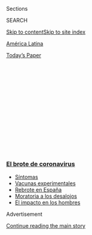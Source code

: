 <div id="app">

<div>

<div>

<div>

<div class="NYTAppHideMasthead css-1q2w90k e1suatyy0">

<div class="section css-ui9rw0 e1suatyy2">

<div class="css-eph4ug er09x8g0">

<div class="css-6n7j50">

</div>

<span class="css-1dv1kvn">Sections</span>

<div class="css-10488qs">

<span class="css-1dv1kvn">SEARCH</span>

</div>

[Skip to content](#site-content)[Skip to site index](#site-index)

</div>

<div id="masthead-section-label" class="css-1wr3we4 eaxe0e00">

[América
Latina](https://www.nytimes3xbfgragh.onion/es/section/america-latina)

</div>

<div class="css-10698na e1huz5gh0">

</div>

</div>

<div id="masthead-bar-one" class="section hasLinks css-15hmgas e1csuq9d3">

<div class="css-uqyvli e1csuq9d0">

</div>

<div class="css-1uqjmks e1csuq9d1">

</div>

<div class="css-9e9ivx">

[](https://myaccount.nytimes3xbfgragh.onion/auth/login?response_type=cookie&client_id=vi)

</div>

<div class="css-1bvtpon e1csuq9d2">

[Today’s
Paper](https://www.nytimes3xbfgragh.onion/section/todayspaper)

</div>

</div>

</div>

</div>

<div data-aria-hidden="false">

<div id="site-content" data-role="main">

<div>

<div class="css-1aor85t" style="opacity:0.000000001;z-index:-1;visibility:hidden">

<div class="css-1hqnpie">

<div class="css-epjblv">

<span class="css-17xtcya">[América
Latina](/es/section/america-latina)</span><span class="css-x15j1o">|</span><span class="css-fwqvlz">Entre
la pandemia y el presidente: el delicado equilibrio de la jefa de
gobierno de Ciudad de
México</span>

</div>

<div class="css-k008qs">

<div class="css-1iwv8en">

<span class="css-18z7m18"></span>

<div>

</div>

</div>

<span class="css-1n6z4y">https://nyti.ms/2Z9CndA</span>

<div class="css-1705lsu">

<div class="css-4xjgmj">

<div class="css-4skfbu" data-role="toolbar" data-aria-label="Social Media Share buttons, Save button, and Comments Panel with current comment count" data-testid="share-tools">

  - 
  - 
  - 
  - 
    
    <div class="css-6n7j50">
    
    </div>

  - 

</div>

</div>

</div>

</div>

</div>

</div>

<div class="css-13pd83m">

<div class="css-l9svim">

### [<span class="css-pa1jbp"><span class="css-1rxm0ex">El brote de</span><span class="css-1rxm0ex"> coronavirus</span></span>](https://www.nytimes3xbfgragh.onion/es/spotlight/coronavirus?name=styln-coronavirus-es&region=TOP_BANNER&block=storyline_menu_recirc&action=click&pgtype=Article&impression_id=aa591640-f2bc-11ea-a620-0defd8f835ac&variant=undefined)

  - <span class="css-ousu42">[Síntomas](https://www.nytimes3xbfgragh.onion/es/interactive/2020/08/06/espanol/ciencia-y-tecnologia/tengo-covid-19-sintomas.html?name=styln-coronavirus-es&region=TOP_BANNER&block=storyline_menu_recirc&action=click&pgtype=Article&impression_id=aa593d50-f2bc-11ea-a620-0defd8f835ac&variant=undefined)</span>
  - <span class="css-ousu42">[Vacunas
    experimentales](https://www.nytimes3xbfgragh.onion/es/2020/09/02/espanol/ciencia-y-tecnologia/vacunas-experimentales-coronavirus.html?name=styln-coronavirus-es&region=TOP_BANNER&block=storyline_menu_recirc&action=click&pgtype=Article&impression_id=aa593d51-f2bc-11ea-a620-0defd8f835ac&variant=undefined)</span>
  - <span class="css-ousu42">[Rebrote en
    España](https://www.nytimes3xbfgragh.onion/es/2020/08/31/espanol/mundo/rebrote-espana.html?name=styln-coronavirus-es&region=TOP_BANNER&block=storyline_menu_recirc&action=click&pgtype=Article&impression_id=aa593d52-f2bc-11ea-a620-0defd8f835ac&variant=undefined)</span>
  - <span class="css-ousu42">[Moratoria a los
    desalojos](https://www.nytimes3xbfgragh.onion/es/2020/09/02/espanol/negocios/desalojos-trump.html?name=styln-coronavirus-es&region=TOP_BANNER&block=storyline_menu_recirc&action=click&pgtype=Article&impression_id=aa593d53-f2bc-11ea-a620-0defd8f835ac&variant=undefined)</span>
  - <span class="css-ousu42">[El impacto en los
    hombres](https://www.nytimes3xbfgragh.onion/es/2020/08/26/espanol/ciencia-y-tecnologia/coronavirus-afecta-hombres.html?name=styln-coronavirus-es&region=TOP_BANNER&block=storyline_menu_recirc&action=click&pgtype=Article&impression_id=aa593d54-f2bc-11ea-a620-0defd8f835ac&variant=undefined)</span>

</div>

</div>

<div id="top-wrapper" class="css-1sy8kpn">

<div id="top-slug" class="css-l9onyx">

Advertisement

</div>

[Continue reading the main
story](#after-top)

<div class="ad top-wrapper" style="text-align:center;height:100%;display:block;min-height:250px">

<div id="top" class="place-ad" data-position="top" data-size-key="top">

</div>

</div>

<div id="after-top">

</div>

</div>

<div>

<div id="sponsor-wrapper" class="css-1hyfx7x">

<div id="sponsor-slug" class="css-19vbshk">

Supported by

</div>

[Continue reading the main
story](#after-sponsor)

<div id="sponsor" class="ad sponsor-wrapper" style="text-align:center;height:100%;display:block">

</div>

<div id="after-sponsor">

</div>

</div>

<div class="css-186x18t">

</div>

<div class="css-1vkm6nb ehdk2mb0">

# Entre la pandemia y el presidente: el delicado equilibrio de la jefa de gobierno de Ciudad de México

</div>

Claudia Sheinbaum es la primera mujer, y la primera persona judía,
elegida para gobernar la capital y necesita el apoyo del presidente.
Pero, ¿cuán cerca puede permanecer de un hombre que ha minimizado la
pandemia?

<div class="css-79elbk" data-testid="photoviewer-wrapper">

<div class="css-z3e15g" data-testid="photoviewer-wrapper-hidden">

</div>

<div class="css-1a48zt4 ehw59r15" data-testid="photoviewer-children">

![<span class="css-16f3y1r e13ogyst0" data-aria-hidden="true">Claudia
Sheinbaum, la jefa de gobierno de Ciudad de México ha intentado evitar
entrar en conflicto político por la pandemia con su mentor, el
presidente López
Obrador.</span><span class="css-cnj6d5 e1z0qqy90" itemprop="copyrightHolder"><span class="css-1ly73wi e1tej78p0">Credit...</span><span><span>Meghan
Dhaliwal para The New York
Times</span></span></span>](https://static01.graylady3jvrrxbe.onion/images/2020/09/03/world/05mexico-mayor-ES-00/merlin_176416098_ddde0fca-2696-4855-a1ed-2a3ef2e47e64-articleLarge.jpg?quality=75&auto=webp&disable=upscale)

</div>

</div>

<div class="css-18e8msd">

<div class="css-vp77d3 epjyd6m0">

<div class="css-hus3qt ey68jwv0" data-aria-hidden="true">

[![Natalie
Kitroeff](https://static01.graylady3jvrrxbe.onion/images/2019/03/01/multimedia/author-natalie-kitroeff/author-natalie-kitroeff-thumbLarge.png
"Natalie Kitroeff")](https://www.nytimes3xbfgragh.onion/by/natalie-kitroeff)

</div>

<div class="css-1baulvz">

Por [<span class="css-1baulvz last-byline" itemprop="name">Natalie
Kitroeff</span>](https://www.nytimes3xbfgragh.onion/by/natalie-kitroeff)

</div>

</div>

  - 5 de septiembre de
    2020

  - 
    
    <div class="css-4xjgmj">
    
    <div class="css-d8bdto" data-role="toolbar" data-aria-label="Social Media Share buttons, Save button, and Comments Panel with current comment count" data-testid="share-tools">
    
      - 
      - 
      - 
      - 
        
        <div class="css-6n7j50">
        
        </div>
    
      - 
    
    </div>
    
    </div>

</div>

<div class="css-mdjrty">

[Read in
English](https://www.nytimes3xbfgragh.onion/2020/09/05/world/americas/mexico-mayor-amlo-sheinbaum.html "Read in English")

</div>

</div>

<div class="section meteredContent css-1r7ky0e" name="articleBody" itemprop="articleBody">

<div class="css-1fanzo5 StoryBodyCompanionColumn">

<div class="css-53u6y8">

[Regístrate para recibir nuestro boletín en
español](https://www.nytimes3xbfgragh.onion/newsletters/el-times)

-----

CIUDAD DE MÉXICO — Fue el retrato perfecto de la delicada relación entre
el presidente mexicano y su protegida.

En medio del auge de la pandemia, el presidente Andrés Manuel López
Obrador convocó a sus aliados para una fotografía. Sin mascarillas y
ansiosos por complacerlo, todos se apretujaron junto a él, excepto por
una persona: Claudia Sheinbaum, una de sus colaboradoras de mayor
confianza.

Sheinbaum, jefa de gobierno de la Ciudad de México, estaba recelosa de
acercarse demasiado. Así que ese día de abril se ubicó en un extremo.
Fue literalmente la excepción, la única persona que mantuvo el
distanciamiento social en la sala.

La distancia —física y política— que ponga entre ella y el hombre más
poderoso de México definirá el legado de Sheinbaum, su futuro político y
el destino de millones de personas que viven en la[quinta ciudad más
grande del mundo](https://worldpopulationreview.com/world-cities).

</div>

</div>

<div class="css-1fanzo5 StoryBodyCompanionColumn">

<div class="css-53u6y8">

Desde el principio, [López Obrador minimizó la
pandemia](https://www.nytimes3xbfgragh.onion/es/2020/05/08/espanol/america-latina/mexico-coronavirus.html)
y cuestionó de manera repetida los argumentos científicos sobre el uso
de las mascarillas, además de hacer pocas pruebas. Buscando evadir los
problemas económicos, apenas ha restringido los viajes. Durante su
mandato, México se ha convertido [en el cuarto país con el mayor número
de
muertes](https://www.nytimes3xbfgragh.onion/es/interactive/2020/espanol/america-latina/coronavirus-en-mexico.html)
por coronavirus en todo el mundo.

Para Sheinbaum, una científica con un doctorado en ingeniería
energética, mantenerse demasiado cerca del presidente implicaría
ignorar las prácticas que sabe que beneficiarán a la salud pública. Si
se aleja demasiado, corre el riesgo de perder el apoyo de un hombre que
forja líderes políticos y que se dice la está considerando —a la primera
mujer y la primera persona judía en ser elegida para gobernar a la
capital de la nación— como la próxima candidata presidencial de su
partido.

Hasta ahora, su estrategia ha sido seguir los preceptos de la ciencia,
mientras se niega a criticar al presidente.

“Yo no voy a permitir que esto sea un conflicto político”, dijo
Sheinbaum, de 58 años. Estaba sentada rígidamente en su escritorio, y su
voz sonaba apagada por una mascarilla de tela. “Pero también creo que me
corresponde una parte aquí en la ciudad y voy a cumplir con lo que yo
creo”.

</div>

</div>

<div class="css-79elbk" data-testid="photoviewer-wrapper">

<div class="css-z3e15g" data-testid="photoviewer-wrapper-hidden">

</div>

<div class="css-1a48zt4 ehw59r15" data-testid="photoviewer-children">

![<span class="css-16f3y1r e13ogyst0" data-aria-hidden="true">Sheinbaum
ha estado cerca de varias personas que han dado positivo al virus, entre
ellas uno de sus colaboradores, así que se toma la temperatura y mide
sus niveles de oxígeno varias veces al día,
dijo.</span><span class="css-cnj6d5 e1z0qqy90" itemprop="copyrightHolder"><span class="css-1ly73wi e1tej78p0">Credit...</span><span>Meghan
Dhaliwal para The New York
Times</span></span>](https://static01.graylady3jvrrxbe.onion/images/2020/09/03/world/05mexico-mayor-ES-01/merlin_176416074_5b191239-056e-49c8-877c-b3f97581abe2-articleLarge.jpg?quality=75&auto=webp&disable=upscale)

</div>

</div>

<div class="css-1fanzo5 StoryBodyCompanionColumn">

<div class="css-53u6y8">

Mientras López Obrador todavía besaba a bebés en los mítines y comparaba
el virus con la gripe, Sheinbaum estaba haciendo planes para una
pandemia prolongada. Impulsó una agresiva campaña de pruebas y rastreo
de contactos. También instaló quioscos donde se hacen pruebas de manera
gratuita.

</div>

</div>

<div class="css-1fanzo5 StoryBodyCompanionColumn">

<div class="css-53u6y8">

Exigió que todos en Ciudad de México se cubrieran la cara en el
transporte público y usa mascarilla cada vez que se dirige a la prensa.

Sheinbaum discute en privado con Hugo López-Gatell, el funcionario de
salud designado por el presidente para dirigir la respuesta del país al
coronavirus. Pero su personal ha recibido instrucciones de enfatizar, en
público, cuán alineados están los gobiernos de la ciudad y el federal y
cuánto tienen en común.

“Esa es la manera en que hemos actuado siempre respetando, siempre
informando”, dijo. “Tratándonos de coordinar en lo más posible”.

La jefa de gobierno envía su primer mensaje de texto del día poco
después de las 05:00 a. m., a menudo suele estar dirigido a uno de los
expertos de su equipo que mide el progreso de la contención del brote en
la Ciudad de México, que es el peor a nivel nacional.

Todas las mañanas, pregunta cuántas personas acudieron a los hospitales
el día anterior, cuántas se fueron a casa, cuántas fueron intubadas y
cuántas murieron. Supervisa el rastreo de los vecindarios que organizan
fiestas, cuántas personas usaban mascarillas en el metro y, si en
realidad, la llevaban más bien como una bufanda para la barbilla.

El virus ha prosperado en la congestionada capital, hogar de nueve
millones de personas, donde la mitad de los habitantes son pobres. Y
aunque el número de víctimas ha sido espantoso (más de 11.000 han
muerto), los analistas dicen que podría haber sido peor sin las
estrategias de la jefa de
gobierno.

</div>

</div>

<div class="css-79elbk" data-testid="photoviewer-wrapper">

<div class="css-z3e15g" data-testid="photoviewer-wrapper-hidden">

</div>

<div class="css-1a48zt4 ehw59r15" data-testid="photoviewer-children">

<div class="css-1xdhyk6 erfvjey0">

<span class="css-1ly73wi e1tej78p0">Image</span>

<div class="css-zjzyr8">

<div data-testid="lazyimage-container" style="height:257.77777777777777px">

</div>

</div>

</div>

<span class="css-16f3y1r e13ogyst0" data-aria-hidden="true">Familiares
de Victor Bailón, quien murió de COVID-19 en julio, alrededor de sus
tumba. México tiene una de las tasas más altas de mortalidad en el
mundo.</span><span class="css-cnj6d5 e1z0qqy90" itemprop="copyrightHolder"><span class="css-1ly73wi e1tej78p0">Credit...</span><span>Daniel
Berehulak para The New York Times</span></span>

</div>

</div>

<div class="css-1fanzo5 StoryBodyCompanionColumn">

<div class="css-53u6y8">

Al principio, Sheinbaum creó una línea telefónica donde las personas
podían reportar los síntomas del coronavirus y recibir un paquete
gratuito de mascarillas, un termómetro, gel antibacterial y analgésicos.

Los médicos le dijeron que las máscaras N95 que el gobierno federal
había importado de China eran demasiado estrechas para adaptarse a los
rostros de los mexicanos, por lo que convirtió una fábrica local en una
operación de fabricación de mascarillas.

Solo alrededor de 600 camas de unidades de cuidados intensivos estaban
equipadas para tratar a pacientes con coronavirus en la ciudad, por lo
que compró cientos de ventiladores de Estados Unidos, Alemania y China,
lo que ayudó a incrementar el número de camas de las unidades de
cuidados intensivos a más de 2000.

Para evaluar cómo están las cosas, Sheinbaum se centra en la cantidad de
personas ingresadas en los hospitales y, por estos días, le gusta lo que
ve. Cuando la capital reabrió gran parte de su economía el 1 de julio,
seis de cada diez camas de hospital estaban ocupadas, en comparación con
las cuatro de cada diez que se registran ahora.

“Lo que nos importa es que los hospitales no se saturen”, dice.

Según los epidemiólogos, el problema con su estrategia es que transmite
una percepción baja de la prevalencia del virus entre los jóvenes, que
tienen menos probabilidades de acudir al hospital. Cuando las personas
enfermas llegan a las salas de emergencia, [suele ser demasiado tarde
para romper la cadena de
transmisión](https://www.nytimes3xbfgragh.onion/es/2020/08/10/espanol/america-latina/mexico-covid-hospitales.html).

“Durante las dos semanas que estuvieron infectadas antes de llegar al
hospital, estuvieron expuestas a decenas o quizá a cientos de personas”,
dijo Thomas Tsai, del Instituto de Salud Global de Harvard.

</div>

</div>

<div class="css-1fanzo5 StoryBodyCompanionColumn">

<div class="css-53u6y8">

La alternativa son las pruebas masivas, que la ciudad no está haciendo,
incluso después de invertir dinero en ese problema y triplicar las tasas
de pruebas. Ahora, Ciudad de México realiza 40 pruebas por cada 100.000
habitantes, en comparación con la cifra de solo nueve por cada 100.000
habitantes en todo el país. Pero sigue siendo un número bajo en
comparación con las 322 por cada 100.000 personas que se realizan en
Nueva York, o la tasa de 130 que se registra en Los Ángeles.

La proporción de personas que dan positivo en la ciudad de México ha
disminuido, pero se mantiene en alrededor del 30 por ciento, seis veces
la tasa que la Organización Mundial de la Salud considera segura para
reabrir la economía.

“Esto no es Estocolmo. Esto no es Singapur. Tenemos recursos limitados”,
dijo José Merino, quien dirige la agencia que coordina el grupo de
trabajo sobre el coronavirus en la capital. “Y no podemos evitar que la
gente salga a la calle y trate de alimentar a sus
familias”.

</div>

</div>

<div class="css-79elbk" data-testid="photoviewer-wrapper">

<div class="css-z3e15g" data-testid="photoviewer-wrapper-hidden">

</div>

<div class="css-1a48zt4 ehw59r15" data-testid="photoviewer-children">

<div class="css-1xdhyk6 erfvjey0">

<span class="css-1ly73wi e1tej78p0">Image</span>

<div class="css-zjzyr8">

<div data-testid="lazyimage-container" style="height:257.77777777777777px">

</div>

</div>

</div>

<span class="css-16f3y1r e13ogyst0" data-aria-hidden="true">Sheinbaum es
una científica reconocida: “Voy a cumplir con lo que yo creo”,
dijo.</span><span class="css-cnj6d5 e1z0qqy90" itemprop="copyrightHolder"><span class="css-1ly73wi e1tej78p0">Credit...</span><span>Meghan
Dhaliwal para The New York Times</span></span>

</div>

</div>

<div class="css-1fanzo5 StoryBodyCompanionColumn">

<div class="css-53u6y8">

La ciudad tendría que gastar aproximadamente una décima parte de su
presupuesto anual en pruebas si quisiera alcanzar los niveles de Nueva
York. Y el gobierno federal no está ayudando mucho. López-Gatell ha
dicho que cree que las pruebas masivas son una “pérdida de tiempo”, lo
cual explica, en parte, por qué las tasas de pruebas nacionales de
México se encuentran entre las más bajas.

López-Gatell ha sido criticado por prometer desde un inicio el final
inminente de la pandemia y proyectar solo 6000 fallecimientos. Ahora hay
más de 65.000.

Y, sin embargo, el presidente de México confía completamente en él.
Sheinbaum acude a las reuniones con el mandatario para “presentarle los
escenarios para la ciudad” y transmitirle su creencia en la efectividad
de las mascarillas. “Y él me dijo, ‘siempre ponte de acuerdo con Hugo’”,
explica la funcionaria.

</div>

</div>

<div class="css-1fanzo5 StoryBodyCompanionColumn">

<div class="css-53u6y8">

La tarea no ha sido fácil.

La jefa de gobierno se sintió profundamente incómoda cuando, a mediados
de marzo, [se llevó a cabo un concierto en la
capital](https://www.nytimes3xbfgragh.onion/es/2020/03/16/espanol/deportes/mexico-coronavirus-amlo-futbol.html)
porque López-Gatell lo permitió. Generalmente él se dirige a la prensa
sin mascarillas y dijo que exigir el uso del cubrebocas podría “violar
los derechos humanos”.

En julio, López-Gatell anunció en una conferencia de prensa que
Sheinbaum le había dado un regalo: un paquete de mascarillas. Pero no
usó ninguna.

La funcionaria dijo que había tenido “diferencias públicas y notorias”
con López-Gatell, pero se niega a cuestionarlo.

“Yo no voy a entrar en contradicción con el gobierno de México”, afirma.

Hija de dos judíos de izquierda, Sheinbaum fue criada atea en un país
católico que fue gobernado por el mismo partido durante siete décadas.

Conoció a López Obrador cuando él visitó su casa para reunirse con quien
ahora es su exesposo, Carlos Imaz, un líder político de izquierda, y
otros activistas. “Yo preparé el café y las galletas”, recuerda.

Con el tiempo, se convirtió en una de las principales investigadoras
climáticas del país, y cuando López Obrador ganó la alcaldía de la
Ciudad de México en el año 2000, la nombró su secretaria de medio
ambiente.

En 2018, cuando López Obrador —en su tercer intento— fue elegido para el
cargo más alto en la lista del partido que fundó, Sheinbaum se postuló
con la coalición de él y resultó electa jefa de gobierno de la Ciudad de
México.

</div>

</div>

<div class="css-79elbk" data-testid="photoviewer-wrapper">

<div class="css-z3e15g" data-testid="photoviewer-wrapper-hidden">

</div>

<div class="css-1a48zt4 ehw59r15" data-testid="photoviewer-children">

<div class="css-1xdhyk6 erfvjey0">

<span class="css-1ly73wi e1tej78p0">Image</span>

<div class="css-zjzyr8">

<div data-testid="lazyimage-container" style="height:273.2444444444444px">

</div>

</div>

</div>

<span class="css-16f3y1r e13ogyst0" data-aria-hidden="true">Sheinbaum y
el presidente López Obrador, han trabajado juntos desde hace décadas y
sus asesores dicen que entre ellos hay “afecto y
admiración”.</span><span class="css-cnj6d5 e1z0qqy90" itemprop="copyrightHolder"><span class="css-1ly73wi e1tej78p0">Credit...</span><span>Fernando
Llano/Associated Press</span></span>

</div>

</div>

<div class="css-1fanzo5 StoryBodyCompanionColumn">

<div class="css-53u6y8">

“Hay una parte muy importante de cariño y admiración que aún es común
con que te peleas, con quien te peleaste a lo largo de dos décadas,
hombro a hombro, desde la oposición, desde no tener poder, desde no
tener dinero, desde ser saboteado, desde ser perseguido”, dijo Ana Laura
Magaloni, una profesora de Derecho que asesoró la campaña de Sheinbaum.
“De repente este grupo llega al poder y esto es un poco también: ‘esa
historia nos hace ser equipo’”.

Sentada en su oficina, frente a una foto de ella y del presidente,
Sheinbaum se enrolló el cordón de un oxímetro en el dedo. Después de que
un integrante de su equipo dio positivo por el virus, comenzó a medir
sus niveles de oxígeno varias veces al día.

“La pandemia en el momento que haya vacunas se va acabar”, dijo. Y
agregó: “Entonces si hay una diferencia particular del uso del
cubrebocas o no, de si hacer más pruebas en determinado momento o no,
eso es menor frente al fondo de la transformación de nuestro país”.

Varias personas dijeron que su relación con López Obrador era como de
padre e hija. El presidente “la ama y la protege”, dijo Marta Lamas, una
académica feminista que asesoró a la campaña de Sheinbaum. “Y ella es
totalmente leal a él, y a su proyecto”.

Pero quienes han trabajado con López Obrador dicen que puede volverse
desconfiado, incluso con sus aliados más cercanos.

“Una relación paternal es como, te voy a proteger, pase lo que pase, no
es el caso de Andrés Manuel”, dijo Paola Ojeda, quien trabajó con López
Obrador cuando era jefe de gobierno de la ciudad y en tres de sus
campañas presidenciales.

</div>

</div>

<div class="css-1fanzo5 StoryBodyCompanionColumn">

<div class="css-53u6y8">

Él no va a escoger a su sucesor hasta el último momento, asegura.

“Claudia se ha ganado, cada día, ese respeto y ese respaldo”, dice
Ojeda. “Y ella sabe, como todos los que están cerca, que se puede perder
en el momento en el que haga algo indebido”.

</div>

</div>

<div>

</div>

</div>

<div>

</div>

<div>

</div>

<div>

</div>

<div>

<div id="bottom-wrapper" class="css-1ede5it">

<div id="bottom-slug" class="css-l9onyx">

Advertisement

</div>

[Continue reading the main
story](#after-bottom)

<div id="bottom" class="ad bottom-wrapper" style="text-align:center;height:100%;display:block;min-height:90px">

</div>

<div id="after-bottom">

</div>

</div>

</div>

</div>

</div>

## Site Index

<div>

</div>

## Site Information Navigation

  - [© <span>2020</span> <span>The New York Times
    Company</span>](https://help.nytimes3xbfgragh.onion/hc/en-us/articles/115014792127-Copyright-notice)

<!-- end list -->

  - [NYTCo](https://www.nytco.com/)
  - [Contact
    Us](https://help.nytimes3xbfgragh.onion/hc/en-us/articles/115015385887-Contact-Us)
  - [Work with us](https://www.nytco.com/careers/)
  - [Advertise](https://nytmediakit.com/)
  - [T Brand Studio](http://www.tbrandstudio.com/)
  - [Your Ad
    Choices](https://www.nytimes3xbfgragh.onion/privacy/cookie-policy#how-do-i-manage-trackers)
  - [Privacy](https://www.nytimes3xbfgragh.onion/privacy)
  - [Terms of
    Service](https://help.nytimes3xbfgragh.onion/hc/en-us/articles/115014893428-Terms-of-service)
  - [Terms of
    Sale](https://help.nytimes3xbfgragh.onion/hc/en-us/articles/115014893968-Terms-of-sale)
  - [Site
    Map](https://spiderbites.nytimes3xbfgragh.onion)
  - [Help](https://help.nytimes3xbfgragh.onion/hc/en-us)
  - [Subscriptions](https://www.nytimes3xbfgragh.onion/subscription?campaignId=37WXW)

</div>

</div>

</div>

</div>
